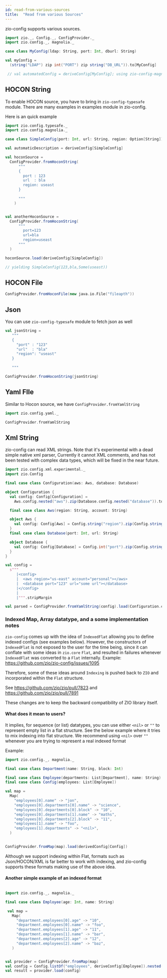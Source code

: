 ```yaml
---
id: read-from-various-sources
title:  "Read from various Sources"
---
```


zio-config supports various sources.

```scala mdoc:silent
import zio._, Config._, ConfigProvider._
import zio.config._, magnolia._
```

```scala mdoc:silent
case class MyConfig(ldap: String, port: Int, dburl: String)
```

```scala mdoc:silent
val myConfig =
  (string("LDAP") zip int("PORT") zip string("DB_URL")).to[MyConfig]

 // val automatedConfig = deriveConfig[MyConfig]; using zio-config-magnolia
```


## HOCON String

To enable HOCON source, you have to bring in `zio-config-typesafe` module.
There are many examples in examples module in zio-config.

Here is an quick example

```scala mdoc:silent
import zio.config.typesafe._
import zio.config.magnolia._
```

```scala mdoc:silent
case class SimpleConfig(port: Int, url: String, region: Option[String])

val automaticDescription = deriveConfig[SimpleConfig]

val hoconSource =
  ConfigProvider.fromHoconString(
      """
      {
        port : 123
        url  : bla
        region: useast
      }

      """
    )


val anotherHoconSource =
  ConfigProvider.fromHoconString(
      """
        port=123
        url=bla
        region=useast
      """
  )

hoconSource.load(deriveConfig[SimpleConfig])

// yielding SimpleConfig(123,bla,Some(useast))
```

## HOCON File

```scala mdoc:silent
ConfigProvider.fromHoconFile(new java.io.File("fileapth"))
```

## Json

You can use `zio-config-typesafe` module to fetch json as well

```scala mdoc:silent
val jsonString =
   """
   {
     "port" : "123"
     "url"  : "bla"
     "region": "useast"
   }

   """

ConfigProvider.fromHoconString(jsonString)
```

## Yaml FIle

Similar to Hocon source, we have `ConfigProvider.fromYamlString`

```scala
import zio.config.yaml._

ConfigProvider.fromYamlString

```

## Xml String

zio-config can read XML strings. Note that it's experimental with a dead simple native xml parser, 
Currently it cannot XML comments, and has not been tested with complex data types, which will be fixed in the near future.

```scala
import zio.config.xml.experimental._
import zio.Config

final case class Configuration(aws: Aws, database: Database)

object Configuration {
  val config: Config[Configuration] =
    Aws.config.nested("aws").zip(Database.config.nested("database")).to[Configuration].nested("config")

  final case class Aws(region: String, account: String)

  object Aws {
    val config: Config[Aws] = Config.string("region").zip(Config.string("account")).to[Aws]
  }
  final case class Database(port: Int, url: String)

  object Database {
    val config: Config[Database] = Config.int("port").zip(Config.string("url")).to[Database]
  }
}

val config =
  s"""
     |<config>
     |  <aws region="us-east" account="personal"></aws>
     |  <database port="123" url="some url"></database>
     |</config>
     |
     |""".stripMargin

val parsed = ConfigProvider.fromYamlString(config).load(Configuration.config)

```


### Indexed Map, Array datatype, and a some implementation notes

`zio-config` comes up with the idea of `IndexedFlat` allowing you to define indexed configs (see examples below).
However, the constructors of `IndexedFlat` is not exposed to the user for the time being, since it can conflate with some ideas in `zio.core` `Flat`,
and resulted in failures whenever `IndexedFlat` was converted to a `Flat` internally. Example: https://github.com/zio/zio-config/issues/1095

Therefore, some of these ideas around `Indexing` is  pushed back to `ZIO` and incorporated within the `Flat` structure.

See https://github.com/zio/zio/pull/7823 and https://github.com/zio/zio/pull/7891

These changes are to keep the backward compatibility of ZIO library itself.

#### What does it mean to users?
It implies, for sequence (or list) datatypes, you can use either `<nil>` or `""` to represent empty list in a flat structure.
See the below example where it tries to mix indexing into flat structure.
We recommend using `<nil>` over `""` whenever you are trying  to represent a real indexed format

Example:

```scala
import zio.config._, magnolia._

final case class Department(name: String, block: Int)

final case class Employee(departments: List[Department], name: String)
final case class Config(employees: List[Employee])

val map =
  Map(
    "employees[0].name" -> "jon",
    "employees[0].departments[0].name" -> "science",
    "employees[0].departments[0].block" -> "10",
    "employees[0].departments[1].name" -> "maths",
    "employees[0].departments[2].block" -> "11",
    "employees[1].name" -> "foo",
    "employees[1].departments" -> "<nil>",
  )
  

ConfigProvider.fromMap(map).load(derivedConfig[Config])


```

Although we support indexing within Flat, formats such as Json/HOCON/XML is far better to work with indexing,
and zio-config supports these formats making use of the above idea.


#### Another simple example of an indexed format

```scala

import zio.config._, magnolia._

final case class Employee(age: Int, name: String)

 val map = 
   Map(
     "department.employees[0].age" -> "10",
     "department.employees[0].name" -> "foo",
     "department.employees[1].age" -> "11",
     "department.employees[1].name" -> "bar",
     "department.employees[2].age" -> "12",
     "department.employees[2].name" -> "baz",
   )


val provider = ConfigProvider.fromMap(map)
val config = Config.listOf("employees", deriveConfig[Employee]).nested("department")
val result = provider.load(config)

```

